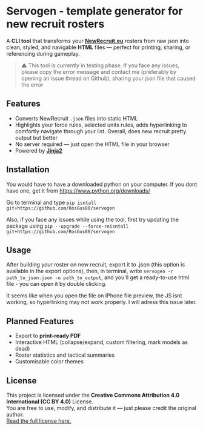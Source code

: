 # Servogen - template generator for new recruit rosters

A **CLI tool** that transforms your **[NewRecruit.eu](https://newrecruit.eu)** rosters from raw json into clean, styled, and navigable **HTML** files — perfect for printing, sharing, or referencing during gameplay.

> ⚠️ This tool is currently in testing phase. If you face any issues, please copy the error message and contact me (preferably by opening an issue thread on Github), sharing your json file that caused the error

## Features

* Converts NewRecruit `.json` files into static HTML  
* Highlights your force rules, selected units rules, adds hyperlinking to comfortly navigate through your list. Overall, does new recruit pretty output but better
* No server required — just open the HTML file in your browser  
* Powered by **[Jinja2](https://jinja.palletsprojects.com/)**


## Installation 
You would have to have a downloaded python on your computer. If you dont have one, get it from https://www.python.org/downloads/

Go to terminal and type `pip isntall git+https://github.com/RosGus80/servogen`

Also, if you face any issues while using the tool, first try updating the package using `pip --upgrade --force-reisntall git+https://github.com/RosGus80/servogen`

## Usage
After building your roster on new recruit, export it to .json (this option is available in the export options), then, in terminal, write `servogen -r path_to_json.json -o path_to_output`, and you'll get a ready-to-use html file - you can open it by double clicking.

It seems like when you open the file on IPhone file preview, the JS isnt working, so hyperlinking may not work properly. I will adress this issue later.

## Planned Features

* Export to **print-ready PDF**  
* Interactive HTML (collapse/expand, custom filtering, mark models as dead)  
* Roster statistics and tactical summaries  
* Customisable color themes

## License

This project is licensed under the **Creative Commons Attribution 4.0 International (CC BY 4.0)** License.  
You are free to use, modify, and distribute it — just please credit the original author.  
[Read the full license here.](https://creativecommons.org/licenses/by/4.0/)
